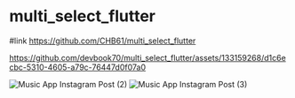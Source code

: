 # multi_select_flutter
#link https://github.com/CHB61/multi_select_flutter


https://github.com/devbook70/multi_select_flutter/assets/133159268/d1c6ecbc-5310-4605-a79c-76447d0f07a0

![Music App Instagram Post (2)](https://github.com/devbook70/multi_select_flutter/assets/133159268/f470e511-7af3-40d0-af91-eab1f7802e1e)
![Music App Instagram Post (3)](https://github.com/devbook70/multi_select_flutter/assets/133159268/b7f0e549-4209-4284-88ae-e883e8f6f1b0)
